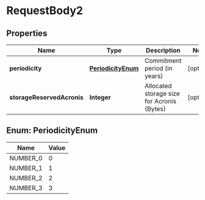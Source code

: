 

# RequestBody2


## Properties

| Name | Type | Description | Notes |
|------------ | ------------- | ------------- | -------------|
|**periodicity** | [**PeriodicityEnum**](#PeriodicityEnum) | Commitment period (in years) |  [optional] |
|**storageReservedAcronis** | **Integer** | Allocated storage size for Acronis (Bytes) |  [optional] |



## Enum: PeriodicityEnum

| Name | Value |
|---- | -----|
| NUMBER_0 | 0 |
| NUMBER_1 | 1 |
| NUMBER_2 | 2 |
| NUMBER_3 | 3 |




